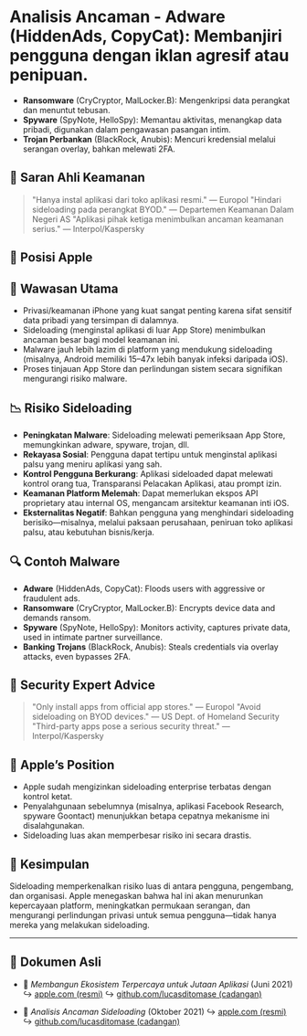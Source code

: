 # Analisis Ancaman - **Adware** (HiddenAds, CopyCat): Membanjiri pengguna dengan iklan agresif atau penipuan.
- **Ransomware** (CryCryptor, MalLocker.B): Mengenkripsi data perangkat dan menuntut tebusan.
- **Spyware** (SpyNote, HelloSpy): Memantau aktivitas, menangkap data pribadi, digunakan dalam pengawasan pasangan intim.
- **Trojan Perbankan** (BlackRock, Anubis): Mencuri kredensial melalui serangan overlay, bahkan melewati 2FA.

## 🧠 Saran Ahli Keamanan

> "Hanya instal aplikasi dari toko aplikasi resmi." — Europol
> "Hindari sideloading pada perangkat BYOD." — Departemen Keamanan Dalam Negeri AS
> "Aplikasi pihak ketiga menimbulkan ancaman keamanan serius." — Interpol/Kaspersky

## 🚫 Posisi Apple
## 📌 Wawasan Utama

- Privasi/keamanan iPhone yang kuat sangat penting karena sifat sensitif data pribadi yang tersimpan di dalamnya.
- Sideloading (menginstal aplikasi di luar App Store) menimbulkan ancaman besar bagi model keamanan ini.
- Malware jauh lebih lazim di platform yang mendukung sideloading (misalnya, Android memiliki 15–47x lebih banyak infeksi daripada iOS).
- Proses tinjauan App Store dan perlindungan sistem secara signifikan mengurangi risiko malware.

## 📉 Risiko Sideloading

- **Peningkatan Malware**: Sideloading melewati pemeriksaan App Store, memungkinkan adware, spyware, trojan, dll.
- **Rekayasa Sosial**: Pengguna dapat tertipu untuk menginstal aplikasi palsu yang meniru aplikasi yang sah.
- **Kontrol Pengguna Berkurang**: Aplikasi sideloaded dapat melewati kontrol orang tua, Transparansi Pelacakan Aplikasi, atau prompt izin.
- **Keamanan Platform Melemah**: Dapat memerlukan ekspos API proprietary atau internal OS, mengancam arsitektur keamanan inti iOS.
- **Eksternalitas Negatif**: Bahkan pengguna yang menghindari sideloading berisiko—misalnya, melalui paksaan perusahaan, peniruan toko aplikasi palsu, atau kebutuhan bisnis/kerja.

## 🔍 Contoh Malware

- **Adware** (HiddenAds, CopyCat): Floods users with aggressive or fraudulent ads.
- **Ransomware** (CryCryptor, MalLocker.B): Encrypts device data and demands ransom.
- **Spyware** (SpyNote, HelloSpy): Monitors activity, captures private data, used in intimate partner surveillance.
- **Banking Trojans** (BlackRock, Anubis): Steals credentials via overlay attacks, even bypasses 2FA.

## 🧠 Security Expert Advice

> "Only install apps from official app stores." — Europol
> "Avoid sideloading on BYOD devices." — US Dept. of Homeland Security
> "Third-party apps pose a serious security threat." — Interpol/Kaspersky

## 🚫 Apple’s Position

- Apple sudah mengizinkan sideloading enterprise terbatas dengan kontrol ketat.
- Penyalahgunaan sebelumnya (misalnya, aplikasi Facebook Research, spyware Goontact) menunjukkan betapa cepatnya mekanisme ini disalahgunakan.
- Sideloading luas akan memperbesar risiko ini secara drastis.

## 📎 Kesimpulan

Sideloading memperkenalkan risiko luas di antara pengguna, pengembang, dan organisasi. Apple menegaskan bahwa hal ini akan menurunkan kepercayaan platform, meningkatkan permukaan serangan, dan mengurangi perlindungan privasi untuk semua pengguna—tidak hanya mereka yang melakukan sideloading.

---

## 📄 Dokumen Asli

- 🧷 *Membangun Ekosistem Terpercaya untuk Jutaan Aplikasi* (Juni 2021)
  ↪️ [apple.com (resmi)](https://www.apple.com/privacy/docs/Building_a_Trusted_Ecosystem_for_Millions_of_Apps.pdf)
  ↪️ [github.com/lucasditomase (cadangan)](https://github.com/lucasditomase/app-restrictions/blob/main/summary.pdf)

- 🧷 *Analisis Ancaman Sideloading* (Oktober 2021)
  ↪️ [apple.com (resmi)](https://www.apple.com/privacy/docs/Building_a_Trusted_Ecosystem_for_Millions_of_Apps_A_Threat_Analysis_of_Sideloading.pdf)
  ↪️ [github.com/lucasditomase (cadangan)](https://github.com/lucasditomase/app-restrictions/blob/main/threat-analysis.pdf)
